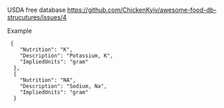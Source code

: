 ####

USDA free database
https://github.com/ChickenKyiv/awesome-food-db-strucutures/issues/4


Example
```
 {
    "Nutrition": "K",
    "Description": "Potassium, K",
    "ImpliedUnits": "gram"
  },
  {
    "Nutrition": "NA",
    "Description": "Sodium, Na",
    "ImpliedUnits": "gram"
  }
```

